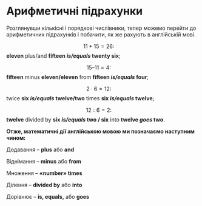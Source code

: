 # Арифметичні підрахунки

<p>Розглянувши кількісні і порядкові числівники, тепер можемо перейти до арифметичних підрахунків і побачити, як же рахують в англійській мові.</p>

$$11 + 15 = 26:\quad$$ <b>eleven</b> <span class="p1">plus/and</span> <b>fifteen <i>is/equals</i> twenty six</b>;

$$15 – 11 = 4:\quad$$ <b>fifteen</b> <span class="p1">minus</span> <b>eleven/eleven</b> <span class="p1">from</span> <b>fifteen <i>is/equals</i> four</b>;

$$2 \cdot 6 = 12:\quad$$ <span class="p1">twice</span> <b>six <i>is/equals</i> twelve/two</b> <span class="p1">times</span> <b>six <i>is/equals</i> twelve</b>;

$$12 : 6 = 2:\quad$$ <b>twelve</b> <span class="p1">divided by</span> <b>six <i>is/equals</i> two / six</b> <span class="p1">into</span> <b>twelve <i>goes</i> two</b>.

<p><b>Отже, математичні дії англійcькою мовою ми позначаємо наступним чином:</b></p>

<p>Додавання – <b>plus</b> або <b>and</b></p>
<p>Віднімання – <b>minus</b> або <b>from</b></p>
<p>Множення – <b>«number» times</b></p>
<p>Ділення – <b>divided by</b> або <b>into</b></p>
<p>Дорівнює – <b>is, equals,</b> або <b>goes</b></p>